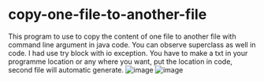 # copy-one-file-to-another-file
This program to use to copy the content of one file to another file with command line argument in java code.
You can observe superclass as well in code.
I had use try block with io exception.
You have to make a txt in your programme location or any where you want, put the location in code, second file will automatic generate.
![image](https://user-images.githubusercontent.com/97290356/170749901-4fe572e9-1d34-492b-bf7e-8aad9afa2d9a.png)
![image](https://user-images.githubusercontent.com/97290356/170750187-9987bbf8-49b8-4e5a-946e-4f094cd1ec49.png)

